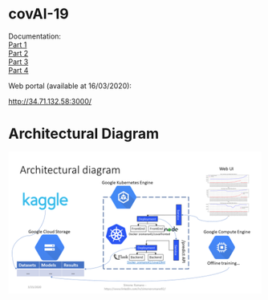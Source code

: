 # covAI-19
Documentation:<br>
[Part 1](https://medium.com/@s.romano1992/covai-19-covid-19-diffusion-prediction-in-italy-part-1-e7d20f653b46)<br>
[Part 2](https://medium.com/@s.romano1992/covai-19-covid-19-diffusion-prediction-in-italy-part-2-132c72d4947c)<br>
[Part 3](https://medium.com/@s.romano1992/covai-19-covid-19-diffusion-prediction-in-italy-part-3-d524f6e37ca9)<br>
[Part 4](https://medium.com/@s.romano1992/covai-19-covid-19-diffusion-prediction-in-italy-part-4-web-portal-and-open-api-536966f8ac6e)


Web portal (available at 16/03/2020):

http://34.71.132.58:3000/

# Architectural Diagram
![Architectural Diagram](https://github.com/sromano1992/covAI-19/blob/master/doc/architecturalDiagram.png "Architectural Diagram")
